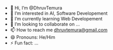 - 👋 Hi, I’m @DhruvTemura
- 👀 I’m interested in AI, Software Developement
- 🌱 I’m currently learning Web Developement
- 💞️ I’m looking to collaborate on ...
- 📫 How to reach me dhruvtemura@gmail.com
- 😄 Pronouns: He/Him
- ⚡ Fun fact: ...

<!---
DhruvTemura/DhruvTemura is a ✨ special ✨ repository because its `README.md` (this file) appears on your GitHub profile.
You can click the Preview link to take a look at your changes.
--->
